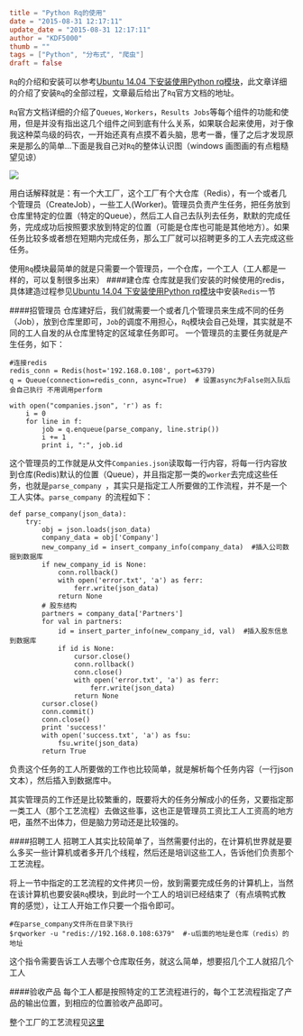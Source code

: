 ```toml
title = "Python Rq的使用"
date = "2015-08-31 12:17:11"
update_date = "2015-08-31 12:17:11"
author = "KDF5000"
thumb = ""
tags = ["Python", "分布式", "爬虫"]
draft = false
```
`Rq`的介绍和安装可以参考[Ubuntu 14.04 下安装使用Python rq模块](http://kdf5000.github.io/2015/08/23/Ubuntu-14-04-%E4%B8%8B%E5%AE%89%E8%A3%85%E4%BD%BF%E7%94%A8Python-rq%E6%A8%A1%E5%9D%97/)，此文章详细的介绍了安装`Rq`的全部过程，文章最后给出了`Rq`官方文档的地址。

 `Rq`官方文档详细的介绍了`Queues`, `Workers`，`Results Jobs`等每个组件的功能和使用，但是并没有指出这几个组件之间到底有什么关系，如果联合起来使用，对于像我这种菜鸟级的码农，一开始还真有点摸不着头脑，思考一番，懂了之后才发现原来是那么的简单...下面是我自己对`Rq`的整体认识图（windows 画图画的有点粗糙望见谅）

![](@media/archive/img_rq_model.png)

用白话解释就是：有一个大工厂，这个工厂有个大仓库（Redis），有一个或者几个管理员（CreateJob），一些工人(Worker)。管理员负责产生任务，把任务放到仓库里特定的位置（特定的Queue），然后工人自己去队列去任务，默默的完成任务，完成成功后按照要求放到特定的位置（可能是仓库也可能是其他地方）。如果任务比较多或者想在短期内完成任务，那么工厂就可以招聘更多的工人去完成这些任务。

使用`Rq`模块最简单的就是只需要一个管理员，一个仓库，一个工人（工人都是一样的，可以复制很多出来）
####建仓库
仓库就是我们安装的时候使用的redis，具体建造过程参见[Ubuntu 14.04 下安装使用Python rq模块](http://kdf5000.github.io/2015/08/23/Ubuntu-14-04-%E4%B8%8B%E5%AE%89%E8%A3%85%E4%BD%BF%E7%94%A8Python-rq%E6%A8%A1%E5%9D%97/)中安装`Redis`一节

<!--more-->

####招管理员
仓库建好后，我们就需要一个或者几个管理员来生成不同的任务（Job），放到仓库里即可，`Job`的调度不用担心，`Rq`模块会自己处理，其实就是不同的工人自发的从仓库里特定的区域拿任务即可。
一个管理员的主要任务就是产生任务，如下：
```
#连接redis
redis_conn = Redis(host='192.168.0.108', port=6379)
q = Queue(connection=redis_conn, async=True)  # 设置async为False则入队后会自己执行 不用调用perform

with open("companies.json", 'r') as f:
    i = 0
    for line in f:
        job = q.enqueue(parse_company, line.strip())
        i += 1
        print i, ":", job.id
```
这个管理员的工作就是从文件`Companies.json`读取每一行内容，将每一行内容放到仓库(Redis)默认的位置（Queue），并且指定那一类的`worker`去完成这些任务，也就是`parse_company `，其实只是指定工人所要做的工作流程，并不是一个工人实体。`parse_company `的流程如下：
```
def parse_company(json_data):
    try:
        obj = json.loads(json_data)
        company_data = obj['Company']
        new_company_id = insert_company_info(company_data)  #插入公司数据到数据库
        if new_company_id is None:
            conn.rollback()
            with open('error.txt', 'a') as ferr:
                ferr.write(json_data)
            return None
        # 股东结构
        partners = company_data['Partners']
        for val in partners:
            id = insert_parter_info(new_company_id, val)  #插入股东信息到数据库
            if id is None:
                cursor.close()
                conn.rollback()
                conn.close()
                with open('error.txt', 'a') as ferr:
                    ferr.write(json_data)
                return None
        cursor.close()
        conn.commit()
        conn.close()
        print 'success!'
        with open('success.txt', 'a') as fsu:
            fsu.write(json_data)
        return True
```

负责这个任务的工人所要做的工作也比较简单，就是解析每个任务内容（一行json文本），然后插入到数据库中。

其实管理员的工作还是比较繁重的，既要将大的任务分解成小的任务，又要指定那一类工人（那个工艺流程）去做这些事，这也正是管理员工资比工人工资高的地方吧，虽然不出体力，但是脑力劳动还是比较强的。

####招聘工人
招聘工人其实比较简单了，当然需要付出的，在计算机世界就是要么多买一些计算机或者多开几个线程，然后还是培训这些工人，告诉他们负责那个工艺流程。

将上一节中指定的工艺流程的文件拷贝一份，放到需要完成任务的计算机上，当然在该计算机也要安装`Rq`模块，到此时一个工人的培训已经结束了（有点填鸭式教育的感觉），让工人开始工作只要一个指令即可。
```
#在parse_company文件所在目录下执行
$rqworker -u "redis://192.168.0.108:6379"  #-u后面的地址是仓库（redis）的地址
```

这个指令需要告诉工人去哪个仓库取任务，就这么简单，想要招几个工人就招几个工人

####验收产品
每个工人都是按照特定的工艺流程进行的，每个工艺流程指定了产品的输出位置，到相应的位置验收产品即可。

整个工厂的工艺流程见[这里](https://github.com/KDF5000/ParseCompany)





